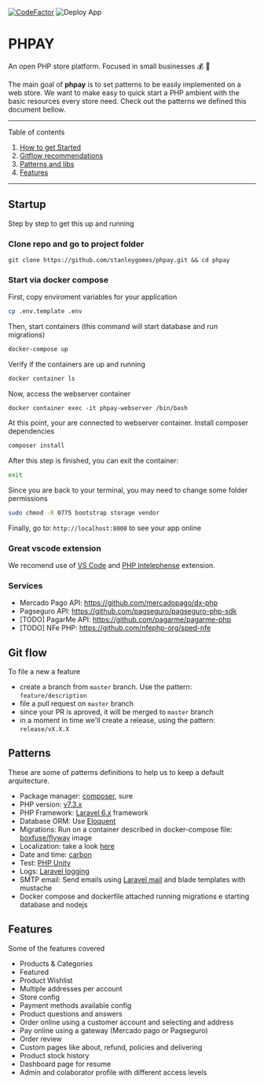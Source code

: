[![CodeFactor](https://www.codefactor.io/repository/github/stanleygomes/phpay/badge)](https://www.codefactor.io/repository/github/stanleygomes/phpay)
![Deploy App](https://github.com/stanleygomes/phpay/workflows/Deploy%20App/badge.svg)

# PHPAY

An open PHP store platform. Focused in small businesses 💰 🛒

The main goal of **phpay** is to set patterns to be easily implemented on a web store. We want to make easy to quick start a PHP ambient with the basic resources every store need. Check out the patterns we defined this document bellow.

*******
Table of contents 
 1. [How to get Started](#startup)
 2. [Gitflow recommendations](#gitflow)
 3. [Patterns and libs](#patterns)
 3. [Features](#features)
*******

<div id='startup'/>

## Startup

Step by step to get this up and running

### Clone repo and go to project folder

```
git clone https://github.com/stanleygomes/phpay.git && cd phpay
```

### Start via docker compose

First, copy enviroment variables for your application

```bash
cp .env.template .env
```

Then, start containers (this command will start database and run migrations)

```bash
docker-compose up
```

Verify if the containers are up and running

```bash
docker container ls
```

Now, access the webserver container

```
docker container exec -it phpay-webserver /bin/bash
```

At this point, your are connected to webserver container. Install composer dependencies

```bash
composer install
```

After this step is finished, you can exit the container:

```bash
exit
```

Since you are back to your terminal, you may need to change some folder permissions

```bash
sudo chmod -R 0775 bootstrap storage vendor
```

Finally, go to: `http://localhost:8000` to see your app online

### Great vscode extension

We recomend use of [VS Code](https://code.visualstudio.com) and [PHP Intelephense](https://marketplace.visualstudio.com/items?itemName=bmewburn.vscode-intelephense-client) extension.

### Services

- Mercado Pago API: https://github.com/mercadopago/dx-php
- Pagseguro API: https://github.com/pagseguro/pagseguro-php-sdk
- [TODO] PagarMe API: https://github.com/pagarme/pagarme-php
- [TODO] NFe PHP: https://github.com/nfephp-org/sped-nfe

<div id='gitflow'/>

## Git flow

To file a new a feature

- create a branch from `master` branch. Use the pattern: `feature/description`
- file a pull request on `master` branch
- since your PR is aproved, it will be merged to `master` branch
- in a moment in time we'll create a release, using the pattern: `release/vX.X.X`

<div id='patterns'/>

## Patterns

These are some of patterns definitions to help us to keep a default arquitecture.

- Package manager: [composer](https://getcomposer.org), sure
- PHP version: [v7.3.x](https://www.php.net/releases/7_3_0.php)
- PHP Framework: [Laravel 6.x](https://laravel.com/docs/6.x) framework
- Database ORM: Use [Eloquent](https://laravel.com/docs/7.x/eloquent)
- Migrations: Run on a container described in docker-compose file: [boxfuse/flyway](https://hub.docker.com/r/boxfuse/flyway/dockerfile) image
- Localization: take a look [here](https://laravel.com/docs/7.x/localization)
- Date and time: [carbon](https://carbon.nesbot.com/)
- Test: [PHP Unity](https://phpunit.de/index.html)
- Logs: [Laravel logging](https://laravel.com/docs/7.x/logging)
- SMTP email: Send emails using [Laravel mail](https://laravel.com/docs/7.x/mail) and blade templates with mustache
- Docker compose and dockerfile attached running migrations e starting database and nodejs

<div id='features'/>

## Features

Some of the features covered

- Products & Categories
- Featured
- Product Wishlist
- Multiple addresses per account
- Store config
- Payment methods available config
- Product questions and answers
- Order online using a customer account and selecting and address
- Pay online using a gateway (Mercado pago or Pagseguro)
- Order review
- Custom pages like about, refund, policies and delivering
- Product stock history 
- Dashboard page for resume
- Admin and colaborator profile with different access levels
